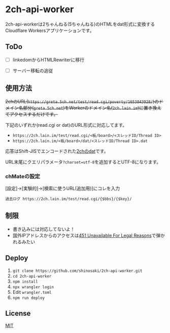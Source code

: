 # 2ch-api-worker

<!-- [![Deploy to Cloudflare Workers](https://deploy.workers.cloudflare.com/button)](https://deploy.workers.cloudflare.com/?url=https://github.com/shinosaki/2ch-api-worker) -->

2ch-api-workerは2ちゃんねる(5ちゃんねる)のHTMLをdat形式に変換するCloudflare Workersアプリケーションです。

## ToDo
- [ ] linkedomからHTMLRewriterに移行
<!-- - [ ] read.cgi ver 05系に対応 -->
- [ ] サーバー移転の追従  
  <!-- 例えば`https://5ch.net/poverty/1633076823/`にアクセスした場合`https://leia.5ch.net/test/read.cgi/poverty/1633076823/`ではなく`https://greta.5ch.net/test/read.cgi/poverty/1633076823/`にリダイレクトされて「datが存在しません。削除されたかURL間違ってますよ。」と返ってくる。 -->

## 使用方法
~~2chのURL(`https://greta.5ch.net/test/read.cgi/poverty/1653843928/`)のドメイン名部分(`greta.5ch.net`)をWorkerのドメイン名(`2ch.lain.im`)に置き換えてアクセスするだけです。~~  

下記のいずれか(read.cgi or dat)のURL形式に対応してます。

- `https://2ch.lain.im/test/read.cgi/<板/board>/<スレッドID/Thread ID>`
- `https://2ch.lain.im/<板/board>/dat/<スレッドID/Thread ID>.dat`

応答はShift-JISでエンコードされた[2chのdat](https://info.5ch.net/index.php/Monazilla/develop/dat)です。  

URL末尾にクエリパラメータ`?charset=utf-8`を追加するとUTF-8になります。

### chMateの設定
[設定]→[実験的]→[検索に使うURL(追加用)]にコレを入力  
```
過去ログ https://2ch.lain.im/test/read.cgi/{$bbs}/{$key}/
```

## 制限
- 書き込みには対応してないよ！
- 国外IPアドレスからのアクセスは[451 Unavailable For Legal Reasons](https://ja.wikipedia.org/wiki/HTTP_451)で弾かれるみたい

## Deploy
<!-- [Deploy Button](https://deploy.workers.cloudflare.com/?url=https://github.com/shinosaki/2ch-api-worker) or -->

1. `git clone https://github.com/shinosaki/2ch-api-worker.git`
2. `cd 2ch-api-worker`
3. `npm install`
4. `npx wrangler login`
5. Edit `wrangler.toml`
6. `npm run deploy`

## License
[MIT](https://raw.githubusercontent.com/shinosaki/2ch-api-worker/main/LICENSE)
